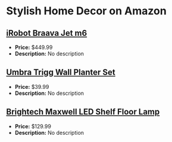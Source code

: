 # Stylish Home Decor on Amazon

## [iRobot Braava Jet m6](https://www.amazon.com/dp/B07RL5L79H?tag=mychanneld-20)
- **Price:** $449.99
- **Description:** No description

## [Umbra Trigg Wall Planter Set](https://www.amazon.com/dp/B00UVSNT30?tag=mychanneld-20)
- **Price:** $39.99
- **Description:** No description

## [Brightech Maxwell LED Shelf Floor Lamp](https://www.amazon.com/dp/B01MXXR0YU?tag=mychanneld-20)
- **Price:** $129.99
- **Description:** No description

